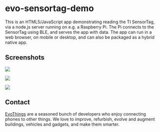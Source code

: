 # evo-sensortag-demo

This is an HTML5/JavaScript app demonstrating reading the TI SensorTag, via a node.js server running on e.g. a Raspberry Pi. The Pi connects to the SensorTag using BLE, and serves the app with data. The app can run in a web browser, on mobile or desktop, and can also be packaged as a hybrid native app.

## Screenshots

![](https://raw.github.com/divineprog/evo-sensortag-demo/master/Documentation/ScreenMain.png)

![](https://raw.github.com/divineprog/evo-sensortag-demo/master/Documentation/ScreenMainConnected.png)

![](https://raw.github.com/divineprog/evo-sensortag-demo/master/Documentation/ScreenTemperatureDemo.png)

## Contact

[EvoThings](http://evothings.com) are a seasoned bunch of developers who enjoy connecting phones to other things. We love to improve, refurbish, evolve and augment buildings, vehicles and gadgets, and make them smarter.
